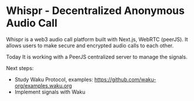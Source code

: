 # Whispr - Decentralized Anonymous Audio Call

Whispr is a web3 audio call platform built with Next.js, WebRTC (peerJS). 
It allows users to make secure and encrypted audio calls to each other.

Today It is working with a PeerJS centralized server to manage the signals.

Next steps:
- Study Waku Protocol, examples: <https://github.com/waku-org/examples.waku.org>
- Implement signals with Waku
